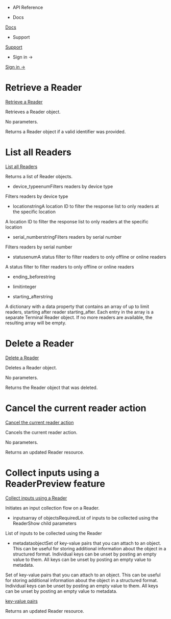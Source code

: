 - API Reference

- Docs

[Docs](/)

- Support

[Support](https://support.stripe.com)

- Sign in →

[Sign in →](https://dashboard.stripe.com/login)

# Retrieve a Reader

[Retrieve a Reader](/api/terminal/readers/retrieve)

Retrieves a Reader object.

No parameters.

Returns a Reader object if a valid identifier was provided.

# List all Readers

[List all Readers](/api/terminal/readers/list)

Returns a list of Reader objects.

- device_typeenumFilters readers by device type

Filters readers by device type

- locationstringA location ID to filter the response list to only readers at the specific location

A location ID to filter the response list to only readers at the specific location

- serial_numberstringFilters readers by serial number

Filters readers by serial number

- statusenumA status filter to filter readers to only offline or online readers

A status filter to filter readers to only offline or online readers

- ending_beforestring

- limitinteger

- starting_afterstring

A dictionary with a data property that contains an array of up to limit readers, starting after reader starting_after. Each entry in the array is a separate Terminal Reader object. If no more readers are available, the resulting array will be empty.

# Delete a Reader

[Delete a Reader](/api/terminal/readers/delete)

Deletes a Reader object.

No parameters.

Returns the Reader object that was deleted.

# Cancel the current reader action

[Cancel the current reader action](/api/terminal/readers/cancel_action)

Cancels the current reader action.

No parameters.

Returns an updated Reader resource.

# Collect inputs using a ReaderPreview feature

[Collect inputs using a Reader](/api/terminal/readers/collect_inputs)

Initiates an input collection flow on a Reader.

- inputsarray of objectsRequiredList of inputs to be collected using the ReaderShow child parameters

List of inputs to be collected using the Reader

- metadataobjectSet of key-value pairs that you can attach to an object. This can be useful for storing additional information about the object in a structured format. Individual keys can be unset by posting an empty value to them. All keys can be unset by posting an empty value to metadata.

Set of key-value pairs that you can attach to an object. This can be useful for storing additional information about the object in a structured format. Individual keys can be unset by posting an empty value to them. All keys can be unset by posting an empty value to metadata.

[key-value pairs](/api/metadata)

Returns an updated Reader resource.
